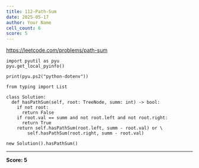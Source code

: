 ```yaml
---
title: 112-Path-Sum
date: 2025-05-17
author: Your Name
cell_count: 6
score: 5
---
```


https://leetcode.com/problems/path-sum


```
import pyutil as pyu
pyu.get_local_pyinfo()
```


```
print(pyu.ps2("python-dotenv"))
```


```
from typing import List
```


```
class Solution:
  def hasPathSum(self, root: TreeNode, summ: int) -> bool:
    if not root:
      return False
    if root.val == summ and not root.left and not root.right:
      return True
    return self.hasPathSum(root.left, summ - root.val) or \
        self.hasPathSum(root.right, summ - root.val)
```


```
new Solution().hasPathSum()
```


---
**Score: 5**